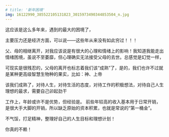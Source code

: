 ```yaml
---
# title: '新年困境'
img: 16122990_385522105131823_3015973490344853504_n.jpg
---
```

 这应该是这么多年来，遇到的最大的困境了，

 主要压力还是经济方面，可以说——这些年从来没有如此穷过！！！

 父、母的相继离开，对我应该说是有很大的心理和情绪上的影响！我知道我能走出情绪困境，虽说不至萎靡，但心理确实无法接受父母的去世。总感觉是幻觉一样，

 可现实是很残忍的，父母的离开也标志着我们该“成熟”了，是的，我们也许不过就是某种更高级智慧生物种的果实，比如：神、上帝

 该我们成熟了，对待人生，对待生活的态度，对待工作的积极想法，对待自己人生理想的最求，需要自己卯起劲干

 工作上，年龄或许不是优势，但经验是。 前些年较高的收入基本用于日常开销，是很大手大脚的开销，所以缺乏原始的资本积累，也就是常说的“第一桶金”。

 不气馁，打足精神，整理好自己的人生目标和理想计划！

 你真的不赖！
 <!-- ![I and My friends]({{site.baseurl}}/assets/img/xiongmao.jpg) -->